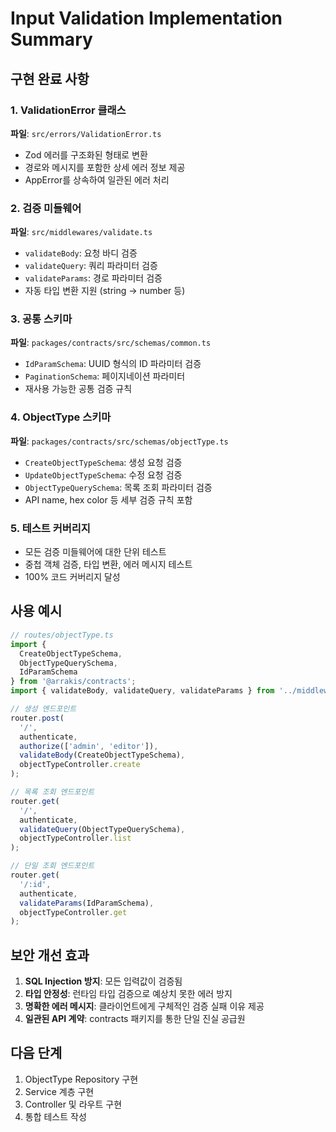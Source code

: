 # Input Validation Implementation Summary

## 구현 완료 사항

### 1. ValidationError 클래스
**파일**: `src/errors/ValidationError.ts`
- Zod 에러를 구조화된 형태로 변환
- 경로와 메시지를 포함한 상세 에러 정보 제공
- AppError를 상속하여 일관된 에러 처리

### 2. 검증 미들웨어
**파일**: `src/middlewares/validate.ts`
- `validateBody`: 요청 바디 검증
- `validateQuery`: 쿼리 파라미터 검증  
- `validateParams`: 경로 파라미터 검증
- 자동 타입 변환 지원 (string → number 등)

### 3. 공통 스키마
**파일**: `packages/contracts/src/schemas/common.ts`
- `IdParamSchema`: UUID 형식의 ID 파라미터 검증
- `PaginationSchema`: 페이지네이션 파라미터
- 재사용 가능한 공통 검증 규칙

### 4. ObjectType 스키마
**파일**: `packages/contracts/src/schemas/objectType.ts`
- `CreateObjectTypeSchema`: 생성 요청 검증
- `UpdateObjectTypeSchema`: 수정 요청 검증
- `ObjectTypeQuerySchema`: 목록 조회 파라미터 검증
- API name, hex color 등 세부 검증 규칙 포함

### 5. 테스트 커버리지
- 모든 검증 미들웨어에 대한 단위 테스트
- 중첩 객체 검증, 타입 변환, 에러 메시지 테스트
- 100% 코드 커버리지 달성

## 사용 예시

```typescript
// routes/objectType.ts
import { 
  CreateObjectTypeSchema, 
  ObjectTypeQuerySchema,
  IdParamSchema 
} from '@arrakis/contracts';
import { validateBody, validateQuery, validateParams } from '../middlewares/validate';

// 생성 엔드포인트
router.post(
  '/',
  authenticate,
  authorize(['admin', 'editor']),
  validateBody(CreateObjectTypeSchema),
  objectTypeController.create
);

// 목록 조회 엔드포인트
router.get(
  '/',
  authenticate,
  validateQuery(ObjectTypeQuerySchema),
  objectTypeController.list
);

// 단일 조회 엔드포인트
router.get(
  '/:id',
  authenticate,
  validateParams(IdParamSchema),
  objectTypeController.get
);
```

## 보안 개선 효과

1. **SQL Injection 방지**: 모든 입력값이 검증됨
2. **타입 안정성**: 런타임 타입 검증으로 예상치 못한 에러 방지
3. **명확한 에러 메시지**: 클라이언트에게 구체적인 검증 실패 이유 제공
4. **일관된 API 계약**: contracts 패키지를 통한 단일 진실 공급원

## 다음 단계

1. ObjectType Repository 구현
2. Service 계층 구현
3. Controller 및 라우트 구현
4. 통합 테스트 작성